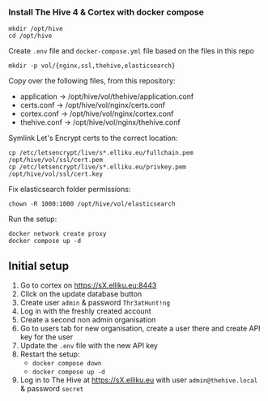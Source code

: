### Install The Hive 4 & Cortex with docker compose

```shell
mkdir /opt/hive
cd /opt/hive
```

Create `.env` file and `docker-compose.yml` file based on the files in this repo

```shell
mkdir -p vol/{nginx,ssl,thehive,elasticsearch}
```


Copy over the following files, from this repository:

- application  ->  /opt/hive/vol/thehive/application.conf
- certs.conf   ->  /opt/hive/vol/nginx/certs.conf
- cortex.conf  ->  /opt/hive/vol/nginx/cortex.conf
- thehive.conf ->  /opt/hive/vol/nginx/thehive.conf

Symlink Let's Encrypt certs to the correct location:

```shell
cp /etc/letsencrypt/live/s*.elliku.eu/fullchain.pem /opt/hive/vol/ssl/cert.pem
cp /etc/letsencrypt/live/s*.elliku.eu/privkey.pem /opt/hive/vol/ssl/cert.key
```

Fix elasticsearch folder permissions:

```shell
chown -R 1000:1000 /opt/hive/vol/elasticsearch
```

Run the setup:

```shell
docker network create proxy
docker compose up -d
```

## Initial setup

1. Go to cortex on https://sX.elliku.eu:8443
1. Click on the update database button
1. Create user `admin` & password `Thr3atHunt!ng`
1. Log in with the freshly created account
1. Create a second non admin organisation
1. Go to users tab for new organisation, create a user there and create API key for the user
1. Update the `.env` file with the new API key
1. Restart the setup:
    * `docker compose down`
    * `docker compose up -d`
1. Log in to The Hive at https://sX.elliku.eu with user `admin@thehive.local` & password `secret`

